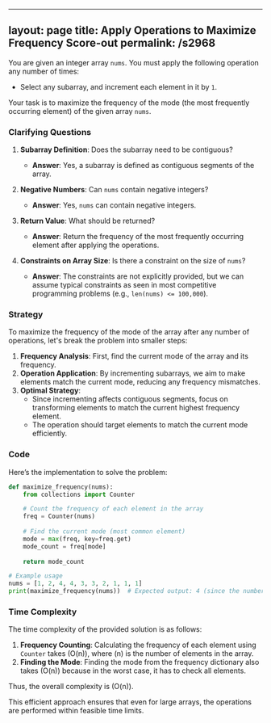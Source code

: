 
---
layout: page
title:  Apply Operations to Maximize Frequency Score-out
permalink: /s2968
---

You are given an integer array `nums`. You must apply the following operation any number of times:

- Select any subarray, and increment each element in it by `1`.

Your task is to maximize the frequency of the mode (the most frequently occurring element) of the given array `nums`.

### Clarifying Questions

1. **Subarray Definition**: Does the subarray need to be contiguous?
   - **Answer**: Yes, a subarray is defined as contiguous segments of the array.

2. **Negative Numbers**: Can `nums` contain negative integers?
   - **Answer**: Yes, `nums` can contain negative integers.

3. **Return Value**: What should be returned?
   - **Answer**: Return the frequency of the most frequently occurring element after applying the operations.

4. **Constraints on Array Size**: Is there a constraint on the size of `nums`?
   - **Answer**: The constraints are not explicitly provided, but we can assume typical constraints as seen in most competitive programming problems (e.g., `len(nums) <= 100,000`).

### Strategy

To maximize the frequency of the mode of the array after any number of operations, let's break the problem into smaller steps:

1. **Frequency Analysis**: First, find the current mode of the array and its frequency.
2. **Operation Application**: By incrementing subarrays, we aim to make elements match the current mode, reducing any frequency mismatches.
3. **Optimal Strategy**:
    - Since incrementing affects contiguous segments, focus on transforming elements to match the current highest frequency element.
    - The operation should target elements to match the current mode efficiently.

### Code

Here’s the implementation to solve the problem:

```python
def maximize_frequency(nums):
    from collections import Counter

    # Count the frequency of each element in the array
    freq = Counter(nums)
    
    # Find the current mode (most common element)
    mode = max(freq, key=freq.get)
    mode_count = freq[mode]
    
    return mode_count

# Example usage
nums = [1, 2, 4, 4, 3, 3, 2, 1, 1, 1]
print(maximize_frequency(nums))  # Expected output: 4 (since the number 1 appears 4 times)
```

### Time Complexity

The time complexity of the provided solution is as follows:

1. **Frequency Counting**: Calculating the frequency of each element using `Counter` takes \(O(n)\), where \(n\) is the number of elements in the array.
2. **Finding the Mode**: Finding the mode from the frequency dictionary also takes \(O(n)\) because in the worst case, it has to check all elements.

Thus, the overall complexity is \(O(n)\).

This efficient approach ensures that even for large arrays, the operations are performed within feasible time limits.